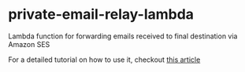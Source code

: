 # private-email-relay-lambda
Lambda function for forwarding emails received to final destination via Amazon SES

For a detailed tutorial on how to use it, checkout [this article](https://blog.bytefaction.com/posts/setup-custom-private-email-relay-part1/)